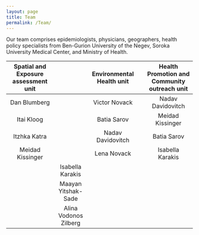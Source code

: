 ```yaml
---
layout: page
title: Team
permalink: /Team/
---
```

Our team comprises epidemiologists, physicians, geographers, health policy specialists from Ben-Gurion University of the Negev, Soroka University Medical Center, and Ministry of Health. 

Spatial and Exposure  assessment unit | | Environmental Health unit | | Health Promotion and Community outreach unit
:---: | :---: | :---: | :---: | :---:
Dan Blumberg | | Victor Novack | | Nadav Davidovitch
Itai Kloog | | Batia Sarov | | Meidad Kissinger
Itzhka Katra | | Nadav Davidovitch | | Batia Sarov
Meidad Kissinger | | Lena Novack | | Isabella Karakis
 | | Isabella Karakis | | 
 | | Maayan  Yitshak-Sade | | 
 | | Alina Vodonos Zilberg | | 
